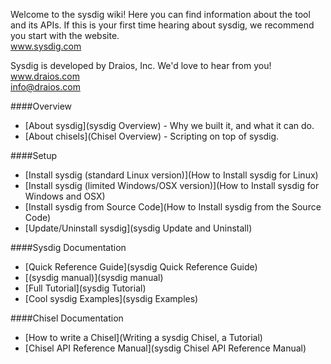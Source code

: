 Welcome to the sysdig wiki! Here you can find information about the tool and its APIs. If this is your first time hearing about sysdig, we recommend you start with the website.  
www.sysdig.com

Sysdig is developed by Draios, Inc. We'd love to hear from you!  
www.draios.com  
<info@draios.com>

####Overview
* [About sysdig](sysdig Overview) - Why we built it, and what it can do.
* [About chisels](Chisel Overview) - Scripting on top of sysdig.

####Setup 
* [Install sysdig (standard Linux version)](How to Install sysdig for Linux)  
* [Install sysdig (limited Windows/OSX version)](How to Install sysdig for Windows and OSX)  
* [Install sysdig from Source Code](How to Install sysdig from the Source Code)  
* [Update/Uninstall sysdig](sysdig Update and Uninstall)  

####Sysdig Documentation
* [Quick Reference Guide](sysdig Quick Reference Guide)  
* [(sysdig manual)](sysdig manual)  
* [Full Tutorial](sysdig Tutorial)  
* [Cool sysdig Examples](sysdig Examples)

####Chisel Documentation
* [How to write a Chisel](Writing a sysdig Chisel, a Tutorial)  
* [Chisel API Reference Manual](sysdig Chisel API Reference Manual)